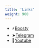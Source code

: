 ```yaml
---
title: 'Links'
weight: 900
---
```


- ⚡️[Boosty](https://boosty.to/zhukovsd)
- ➤[Telegram](https://t.me/zhukovsd_it_mentor)
- 🎥[Youtube](https://www.youtube.com/@zhukovsd_it_mentor)

